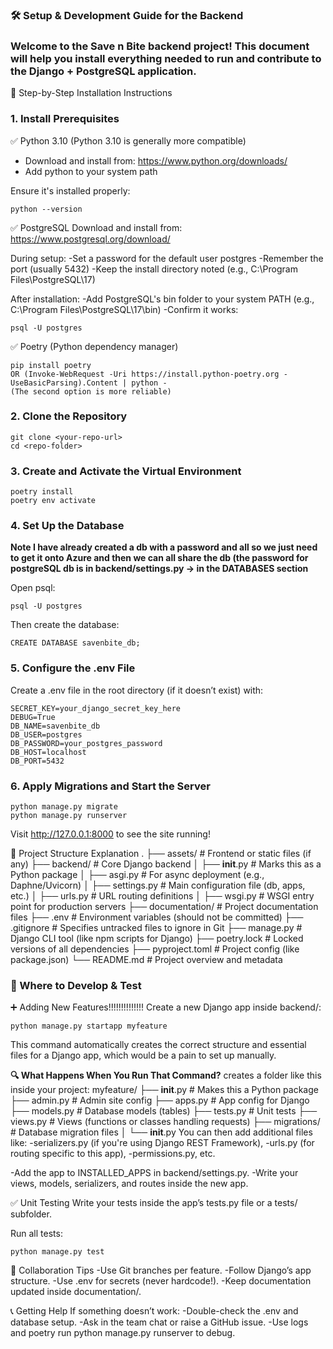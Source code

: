 ### 🛠 Setup & Development Guide for the Backend
### Welcome to the Save n Bite backend project! This document will help you install everything needed to run and contribute to the Django + PostgreSQL application.

🚀 Step-by-Step Installation Instructions
### 1. Install Prerequisites
✅ Python 3.10 (Python 3.10 is generally more compatible)
- Download and install from: https://www.python.org/downloads/
- Add python to your system path

Ensure it's installed properly:
```
python --version
```
✅ PostgreSQL
Download and install from: https://www.postgresql.org/download/

During setup:
-Set a password for the default user postgres
-Remember the port (usually 5432)
-Keep the install directory noted (e.g., C:\Program Files\PostgreSQL\17)

After installation:
-Add PostgreSQL's bin folder to your system PATH (e.g., C:\Program Files\PostgreSQL\17\bin)
-Confirm it works:
```
psql -U postgres
```
✅ Poetry (Python dependency manager)
```
pip install poetry
OR (Invoke-WebRequest -Uri https://install.python-poetry.org -UseBasicParsing).Content | python -
(The second option is more reliable)
```
### 2. Clone the Repository
```
git clone <your-repo-url>
cd <repo-folder>
```
### 3. Create and Activate the Virtual Environment
```
poetry install
poetry env activate
```
### 4. Set Up the Database
**Note I have already created a db with a password and all so we just need to get it onto Azure and then we can all share the db (the password for postgreSQL db is in backend/settings.py -> in the DATABASES section**

Open psql:
```
psql -U postgres
```
Then create the database:
```
CREATE DATABASE savenbite_db;
```
### 5. Configure the .env File
Create a .env file in the root directory (if it doesn’t exist) with:
```
SECRET_KEY=your_django_secret_key_here
DEBUG=True
DB_NAME=savenbite_db
DB_USER=postgres
DB_PASSWORD=your_postgres_password
DB_HOST=localhost
DB_PORT=5432
```
### 6. Apply Migrations and Start the Server
```
python manage.py migrate
python manage.py runserver
```
Visit http://127.0.0.1:8000 to see the site running!

📁 Project Structure Explanation
.
├── assets/               # Frontend or static files (if any)
├── backend/              # Core Django backend
│   ├── __init__.py       # Marks this as a Python package
│   ├── asgi.py           # For async deployment (e.g., Daphne/Uvicorn)
│   ├── settings.py       # Main configuration file (db, apps, etc.)
│   ├── urls.py           # URL routing definitions
│   ├── wsgi.py           # WSGI entry point for production servers
├── documentation/        # Project documentation files
├── .env                  # Environment variables (should not be committed)
├── .gitignore            # Specifies untracked files to ignore in Git
├── manage.py             # Django CLI tool (like npm scripts for Django)
├── poetry.lock           # Locked versions of all dependencies
├── pyproject.toml        # Project config (like package.json)
└── README.md             # Project overview and metadata

### 🧪 Where to Develop & Test

➕ Adding New Features!!!!!!!!!!!!!!
Create a new Django app inside backend/:
```
python manage.py startapp myfeature
```
This command automatically creates the correct structure and essential files for a Django app, which would be a pain to set up manually.

**🔍 What Happens When You Run That Command?**
creates a folder like this inside your project:
myfeature/
├── __init__.py          # Makes this a Python package
├── admin.py             # Admin site config
├── apps.py              # App config for Django
├── models.py            # Database models (tables)
├── tests.py             # Unit tests
├── views.py             # Views (functions or classes handling requests)
├── migrations/          # Database migration files
│   └── __init__.py
You can then add additional files like:
-serializers.py (if you're using Django REST Framework),
-urls.py (for routing specific to this app),
-permissions.py, etc.


-Add the app to INSTALLED_APPS in backend/settings.py.
-Write your views, models, serializers, and routes inside the new app.

✅ Unit Testing
Write your tests inside the app’s tests.py file or a tests/ subfolder.

Run all tests:
```
python manage.py test
```

👥 Collaboration Tips
-Use Git branches per feature.
-Follow Django’s app structure.
-Use .env for secrets (never hardcode!).
-Keep documentation updated inside documentation/.

📞 Getting Help
If something doesn’t work:
-Double-check the .env and database setup.
-Ask in the team chat or raise a GitHub issue.
-Use logs and poetry run python manage.py runserver to debug.